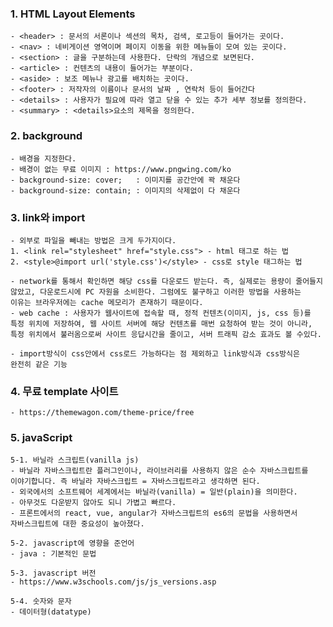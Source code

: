 
### 1. HTML Layout Elements
    - <header> : 문서의 서론이나 섹션의 목차, 검색, 로고등이 들어가는 곳이다.
    - <nav> : 네비게이션 영역이며 페이지 이동을 위한 메뉴들이 모여 있는 곳이다.
    - <section> : 글을 구분하는데 사용한다. 단락의 개념으로 보면된다.
    - <article> : 컨텐츠의 내용이 들어가는 부분이다.
    - <aside> : 보조 메뉴나 광고를 배치하는 곳이다.
    - <footer> : 저작자의 이름이나 문서의 날짜 , 연락처 등이 들어간다
    - <details> : 사용자가 필요에 따라 열고 닫을 수 있는 추가 세부 정보를 정의한다.
    - <summary> : <details>요소의 제목을 정의한다.

### 2. background
    - 배경을 지정한다.
    - 배경이 없는 무료 이미지 : https://www.pngwing.com/ko 
    - background-size: cover;	: 이미지를 공간안에 꽉 채운다
    - background-size: contain;	: 이미지의 삭제없이 다 채운다

### 3. link와 import
    - 외부로 파일을 빼내는 방법은 크게 두가지이다.
    1. <link rel="stylesheet" href="style.css"> - html 태그로 하는 법
    2. <style>@import url('style.css')</style> - css로 style 태그하는 법

    - network를 통해서 확인하면 해당 css를 다운로드 받는다. 즉, 실제로는 용량이 줄어들지
    않았고, 다운로드시에 PC 자원을 소비한다. 그럼에도 불구하고 이러한 방법을 사용하는 
    이유는 브라우저에는 cache 메모리가 존재하기 때문이다.
    - web cache : 사용자가 웹사이트에 접속할 때, 정적 컨텐츠(이미지, js, css 등)를
    특정 위치에 저장하여, 웹 사이트 서버에 해당 컨텐츠를 매번 요청하여 받는 것이 아니라,
    특정 위치에서 불러옴으로써 사이트 응답시간을 줄이고, 서버 트래픽 감소 효과도 볼 수있다.

    - import방식이 css안에서 css로드 가능하다는 점 제외하고 link방식과 css방식은
    완전히 같은 기능

### 4. 무료 template 사이트
    - https://themewagon.com/theme-price/free       

### 5. javaScript
    5-1. 바닐라 스크립트(vanilla js)
    - 바닐라 자바스크립트란 플러그인이나, 라이브러리를 사용하지 않은 순수 자바스크립트를
    이야기합니다. 즉 바닐라 자바스크립트 = 자바스크립트라고 생각하면 된다.
    - 외국에서의 소프트웨어 세계에서는 바닐라(vanilla) = 일반(plain)을 의미한다.
    - 아무것도 다운받지 않아도 되니 가볍고 빠르다.
    - 프론트에서의 react, vue, angular가 자바스크립트의 es6의 문법을 사용하면서
    자바스크립트에 대한 중요성이 높아졌다. 

    5-2. javascript에 영향을 준언어
    - java : 기본적인 문법

    5-3. javascript 버전
    - https://www.w3schools.com/js/js_versions.asp

    5-4. 숫자와 문자
    - 데이터형(datatype)